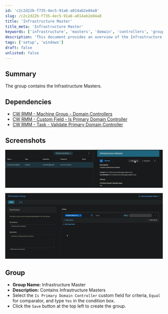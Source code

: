 ```yaml
---
id: 'c2c2d22b-f735-4ec5-91a6-a014ab2e84a8'
slug: /c2c2d22b-f735-4ec5-91a6-a014ab2e84a8
title: 'Infrastructure Master'
title_meta: 'Infrastructure Master'
keywords: ['infrastructure', 'masters', 'domain', 'controllers', 'group']
description: 'This document provides an overview of the Infrastructure Masters group, detailing its dependencies, setup instructions, and includes relevant screenshots for reference.'
tags: ['setup', 'windows']
draft: false
unlisted: false
---
```


## Summary

The group contains the Infrastructure Masters.

## Dependencies

- [CW RMM - Machine Group - Domain Controllers](/docs/eeeb4ee0-d683-44fd-81cf-7f8872b71c68)
- [CW RMM - Custom Field - Is Primary Domain Controller](/docs/b6a7c804-693c-4cf5-a60e-61dcb10ddcae)
- [CW RMM - Task - Validate Primary Domain Controller](/docs/7bc6ac21-322d-4630-836f-f00e93b94168)

## Screenshots

![Screenshot 1](../../../static/img/Infrastructure-Master/image_1.png)

![Screenshot 2](../../../static/img/Infrastructure-Master/image_2.png)

## Group

- **Group Name:** Infrastructure Master
- **Description:** Contains Infrastructure Masters
- Select the `Is Primary Domain Controller` custom field for criteria, `Equal` for comparator, and type `Yes` in the condition box.
- Click the `Save` button at the top left to create the group.


